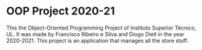# OOP Project 2020-21
This the Object-Oriented Programming Project of Instituto Superior Técnico, UL. It was made by Francisco Ribeiro e Silva and Diogo Dietl in the year 2020-2021.
This project is an application that manages all the store stuff.
